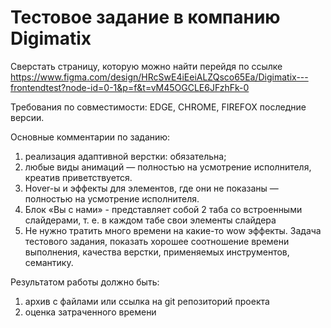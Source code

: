 # Тестовое задание в компанию Digimatix

Cверстать страницу, которую можно найти перейдя по ссылке
https://www.figma.com/design/HRcSwE4iEeiALZQsco65Ea/Digimatix---frontendtest?node-id=0-1&p=f&t=vM45OGCLE6JFzhFk-0

Требования по совместимости: EDGE, CHROME, FIREFOX последние версии.

Основные комментарии по заданию:
1. реализация адаптивной верстки: обязательна;
2. любые виды анимаций — полностью на усмотрение исполнителя, креатив приветствуется.
3. Hover-ы и эффекты для элементов, где они не показаны — полностью на усмотрение исполнителя.
4. Блок «Вы с нами» - представляет собой 2 таба со встроенными слайдерами, т. е. в каждом табе свои элементы слайдера
5. Не нужно тратить много времени на какие-то wow эффекты. Задача тестового задания, показать хорошее соотношение времени выполнения, качества верстки, применяемых инструментов, семантику.

Результатом работы должно быть:
1. архив с файлами или ссылка на git репозиторий проекта
2. оценка затраченного времени
